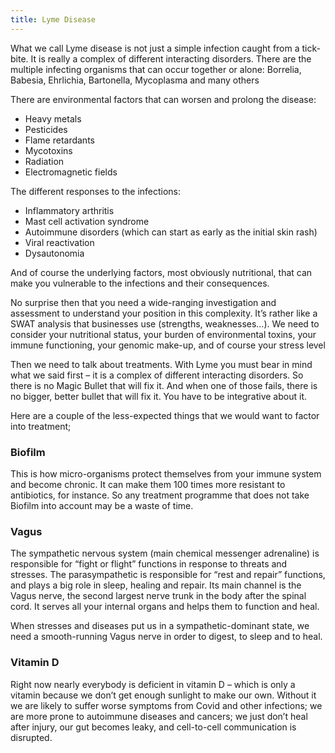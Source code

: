 ```yaml
---
title: Lyme Disease
---
```


What we call Lyme disease is not just a simple infection caught from a tick-bite. It is really a complex of different interacting disorders. 
There are the multiple infecting organisms that can occur together or alone: Borrelia, Babesia, Ehrlichia, Bartonella, Mycoplasma and many others

There are environmental factors that can worsen and prolong the disease:
- Heavy metals
- Pesticides
- Flame retardants
- Mycotoxins
- Radiation
- Electromagnetic fields

The different responses to the infections:
- Inflammatory arthritis 
- Mast cell activation syndrome
- Autoimmune disorders (which can start as early as the initial skin rash)
- Viral reactivation
- Dysautonomia 

And of course the underlying factors, most obviously nutritional, that can make you vulnerable to the infections and their consequences.

No surprise then that you need a wide-ranging investigation and assessment to understand your position in this complexity. It’s rather like a SWAT analysis that businesses use (strengths, weaknesses…). We need to consider your nutritional status, your burden of environmental toxins, your immune functioning, your genomic make-up, and of course your stress level

Then we need to talk about treatments. With Lyme you must bear in mind what we said first – it is a complex of different interacting disorders. So there is no Magic Bullet that will fix it. And when one of those fails, there is no bigger, better bullet that will fix it. You have to be integrative about it.

Here are a couple of the less-expected things that we would want to factor into treatment;

### Biofilm

This is how micro-organisms protect themselves from your immune system and become chronic. It can make them 100 times more resistant to antibiotics, for instance. So any treatment programme that does not take Biofilm into account may be a waste of time.

### Vagus

The sympathetic nervous system (main chemical messenger adrenaline) is responsible for “fight or flight” functions in response to threats and stresses.
The parasympathetic is responsible for “rest and repair” functions, and plays a big role in sleep, healing and repair. Its main channel is the Vagus nerve, the second largest nerve trunk in the body after the spinal cord. It serves all your internal organs and helps them to function and heal.

When stresses and diseases put us in a sympathetic-dominant state, we need a smooth-running Vagus nerve in order to digest, to sleep and to heal.

### Vitamin D

Right now nearly everybody is deficient in vitamin D – which is only a vitamin because we don’t get enough sunlight to make our own. Without it we are likely to suffer worse symptoms from Covid and other infections; we are more prone to autoimmune diseases and cancers; we just don’t heal after injury, our gut becomes leaky, and cell-to-cell communication is disrupted.